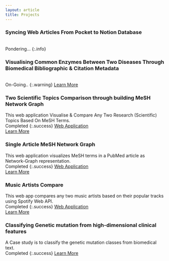 ```yaml
---
layout: article
title: Projects
---
```


### Syncing Web Articles From Pocket to Notion Database
<br>
Pondering...
{:.info}

### Visualising Common Enzymes Between Two Diseases Through Biomedical Bibliographic & Citation Metadata
<br>
On-Going..
{:.warning}
<a class="button button--primary button--rounded button--xs" href="https://github.com/akshayonly/Viz-Common-Enzymes">Learn More</a> 

### Two Scientific Topics Comparison through building MeSH Network Graph
This web application Visualise & Compare Any Two Research (Scientific) Topics Based On MeSH Terms.
<br>
Completed
{:.success}
<a class="button button--primary button--rounded button--xs" href="https://tcmng.herokuapp.com/">Web Application</a> 
<br>
<a class="button button--primary button--rounded button--xs" href="https://github.com/akshayonly/tcMNG/">Learn More</a> 

### Single Article MeSH Network Graph
This web application visualizes MeSH terms in a PubMed article as Network-Graph representation.
<br>
Completed
{:.success}
<a class="button button--primary button--rounded button--xs" href="https://samng.herokuapp.com/">Web Application</a> 
<br>
<a class="button button--primary button--rounded button--xs" href="https://github.com/akshayonly/saMNG/">Learn More</a> 

### Music Artists Compare
This web app compares any two music artists based on their popular tracks using Spotify Web API.
<br>
Completed
{:.success}
<a class="button button--primary button--rounded button--xs" href="https://artist-compare.herokuapp.com/">Web Application</a> 
<br>
<a class="button button--primary button--rounded button--xs" href="https://github.com/akshayonly/Artist-Compare/">Learn More</a> 

### Classifying Genetic mutation from high-dimensional clinical features
A Case study is to classify the genetic mutation classes from biomedical text.
<br>
Completed
{:.success}
<a class="button button--primary button--rounded button--xs" href="https://github.com/akshayonly/ML-CS-classify-genetic-mutation">Learn More</a> 
